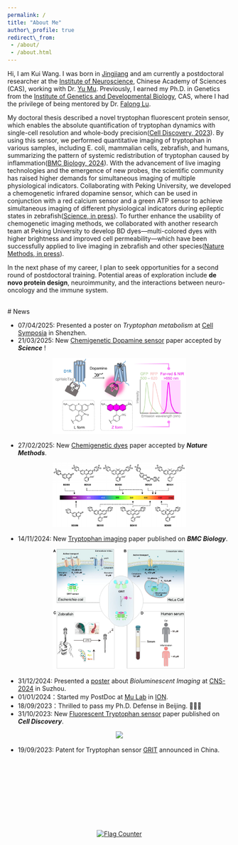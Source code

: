 ```yaml
---
permalink: /  
title: "About Me"  
author\_profile: true  
redirect\_from:
 - /about/
 - /about.html
---
```

Hi, I am Kui Wang. I was born in [Jingjiang](https://en.wikipedia.org/wiki/Jingjiang) and am currently a postdoctoral researcher at the [Institute of Neuroscience](http://english.cebsit.cas.cn/), Chinese Academy of Sciences (CAS), working with Dr. [Yu Mu](http://www.mulab.org). Previously, I earned my Ph.D. in Genetics from the [Institute of Genetics and Developmental Biology](http://english.genetics.cas.cn), CAS, where I had the privilege of being mentored by Dr. [Falong Lu](http://lulab.genetics.ac.cn).

My doctoral thesis described a novel tryptophan fluorescent protein sensor, which enables the absolute quantification of tryptophan dynamics with single-cell resolution and whole-body precision([Cell Discovery, 2023](/publication/2023-10-31-Tryptophan-sensor)). By using this sensor, we performed quantitative imaging of tryptophan in various samples, including E. coli, mammalian cells, zebrafish, and humans, summarizing the pattern of systemic redistribution of tryptophan caused by inflammation([BMC Biology, 2024](/publication/2024-11-14-Tryptophan-imaging)). With the advancement of live imaging technologies and the emergence of new probes, the scientific community has raised higher demands for simultaneous imaging of multiple physiological indicators. Collaborating with Peking University, we developed a chemogenetic infrared dopamine sensor, which can be used in conjunction with a red calcium sensor and a green ATP sensor to achieve simultaneous imaging of different physiological indicators during epileptic states in zebrafish([Science, in press](/publication/2025-03-21-HaloDA)). To further enhance the usability of chemogenetic imaging methods, we collaborated with another research team at Peking University to develop BD dyes—multi-colored dyes with higher brightness and improved cell permeability—which have been successfully applied to live imaging in zebrafish and other species([Nature Methods, in press](/publication/2025-03-21-HaloDA)).

In the next phase of my career, I plan to seek opportunities for a second round of postdoctoral training. Potential areas of exploration include **de novo protein design**, neuroimmunity, and the interactions between neuro-oncology and the immune system.


<br>
# News

* 07/04/2025: Presented a poster on *Tryptophan metabolism* at [Cell Symposia](/publication/2025-04-05-Trp-metab-poster) in Shenzhen.
* 21/03/2025: New [Chemigenetic Dopamine sensor](/publication/2025-03-21-HaloDA) paper accepted by ***Science*** !

<div align="center">
    <img src="/images/papers/HaloDA1.0.png" width="300px">
 </div>

* 27/02/2025: New [Chemigenetic dyes](/publication/2025-02-27-BD-Dye) paper accepted by ***Nature Methods***.

<div align="center">
    <img src="/images/papers/BD-dye.png" width="300px">
 </div>

* 14/11/2024: New [Tryptophan imaging](https://bmcbiol.biomedcentral.com/articles/10.1186/s12915-024-02058-x) paper published on ***BMC Biology***.

<div align="center">
    <img src="/images/papers/trp.png" width="300px">
 </div>

* 31/12/2024: Presented a [poster](/publication/2024-09-30-CaLAMP-poster) about *Bioluminescent Imaging* at [CNS-2024](https://www.cns.org.cn/2024/cn-index.html) in Suzhou.
* 01/01/2024：Started my PostDoc at [Mu Lab](http://www.mulab.org) in [ION](http://english.cebsit.cas.cn/).
* 18/09/2023：Thrilled to pass my Ph.D. Defense in Beijing. 🎉🎉🎉
* 31/10/2023: New [Fluorescent Tryptophan sensor](/publication/2023-10-31-Tryptophan-sensor) paper published on ***Cell Discovery***.

<div align="center">
    <img src="/images/papers/Cell Disc_Logo.png" width="300px">
 </div>

* 19/09/2023: Patent for Tryptophan sensor [GRIT](https://patents.google.com/patent/CN116769045A/en) announced in China.










<br><br><br><br><br>
----------------------------------------------------

<div style="text-align: center;">
  <a href="https://info.flagcounter.com/b5Gl"><img src="https://s01.flagcounter.com/count/b5Gl/bg_FFFFFF/txt_000000/border_CCCCCC/columns_4/maxflags_4/viewers_0/labels_0/pageviews_0/flags_0/percent_0/" alt="Flag Counter" border="0"></a>
</div>

